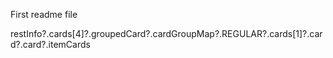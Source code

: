 First readme file 

restInfo?.cards[4]?.groupedCard?.cardGroupMap?.REGULAR?.cards[1]?.card?.card?.itemCards